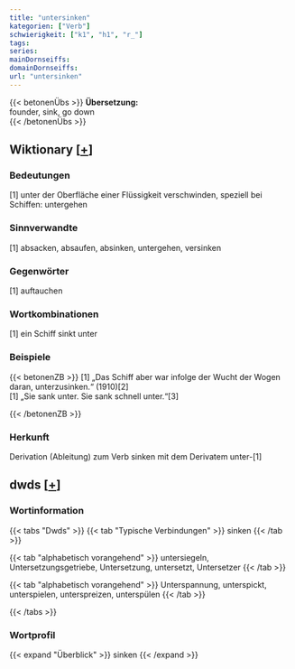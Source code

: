 ```yaml
---
title: "untersinken"
kategorien: ["Verb"]
schwierigkeit: ["k1", "h1", "r_"]
tags:
series:
mainDornseiffs:
domainDornseiffs:
url: "untersinken"
---
```


{{< betonenÜbs >}}
**Übersetzung:**  
founder, sink, go down  
{{< /betonenÜbs >}}

## Wiktionary [[+](https://de.wiktionary.org/wiki/untersinken)]

### Bedeutungen
[1] unter der Oberfläche einer Flüssigkeit verschwinden, speziell bei Schiffen: untergehen  

### Sinnverwandte
[1] absacken, absaufen, absinken, untergehen, versinken  

### Gegenwörter
[1] auftauchen  

### Wortkombinationen
[1] ein Schiff sinkt unter  

### Beispiele
{{< betonenZB >}}
[1] „Das Schiff aber war infolge der Wucht der Wogen daran, unterzusinken.“ (1910)[2]  
[1] „Sie sank unter. Sie sank schnell unter.“[3]  

{{< /betonenZB >}}
### Herkunft
Derivation (Ableitung) zum Verb sinken mit dem Derivatem unter-[1]  



## dwds [[+](https://www.dwds.de/wb/untersinken)]

### Wortinformation
{{< tabs "Dwds" >}}
{{< tab "Typische Verbindungen" >}}
sinken
{{< /tab >}}

{{< tab "alphabetisch vorangehend" >}}
untersiegeln, Untersetzungsgetriebe, Untersetzung, untersetzt, Untersetzer
{{< /tab >}}

{{< tab "alphabetisch vorangehend" >}}
Unterspannung, unterspickt, unterspielen, unterspreizen, unterspülen
{{< /tab >}}

{{< /tabs >}}

### Wortprofil
{{< expand "Überblick" >}} sinken {{< /expand >}}

